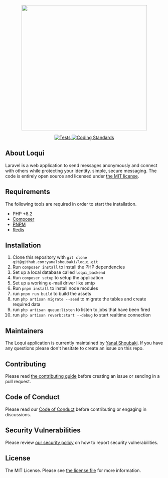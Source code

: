 
<p align="center">
    <img src="https://raw.githubusercontent.com/yanalshoubaki/loqui/main/art/logo.svg" width="400" />
</p>

<p align="center">
    <a href="https://github.com/yanalshoubaki/loqui/actions?query=workflow%3ATests">
        <img src="https://github.com/yanalshoubaki/loqui/workflows/Tests/badge.svg" alt="Tests" />
    </a>
    <a href="https://github.com/yanalshoubaki/loqui/actions/workflows/coding-standards.yml">
        <img src="https://github.com/yanalshoubaki/loqui/actions/workflows/coding-standards.yml/badge.svg" alt="Coding Standards" />
    </a>
</p>

## About Loqui

Laravel is a web application to send messages anonymously and connect with others while protecting your identity. simple, secure messaging.
The code is entirely open source and licensed under [the MIT license](LICENSE.md).


## Requirements

The following tools are required in order to start the installation.

- PHP +8.2
- [Composer](https://getcomposer.org/download/)
- [PNPM](https://pnpm.io/installation)
- [Redis](https://redis.io/docs/install/install-redis/)

## Installation


1. Clone this repository with `git clone git@github.com:yanalshoubaki/loqui.git`
2. Run `composer install` to install the PHP dependencies
3. Set up a local database called `loqui_backend`
4. Run `composer setup` to setup the application
5. Set up a working e-mail driver like smtp
6. Run `pnpm install` to install node modules
7. run `pnpm run build` to build the assets 
8. run `php artisan migrate --seed` to migrate the tables and create required data
9. run `php artisan queue:listen` to listen to jobs that have been fired
10. run `php artisan reverb:start --debug` to start realtime connection
    
## Maintainers

The Loqui application is currently maintained by [Yanal Shoubaki](https://github.com/yanalshoubaki). If you have any questions please don't hesitate to create an issue on this repo.

## Contributing

Please read [the contributing guide](CONTRIBUTING.md) before creating an issue or sending in a pull request.

## Code of Conduct

Please read our [Code of Conduct](CODE_OF_CONDUCT.md) before contributing or engaging in discussions.

## Security Vulnerabilities

Please review [our security policy](.github/SECURITY.md) on how to report security vulnerabilities.

## License

The MIT License. Please see [the license file](LICENSE.md) for more information.